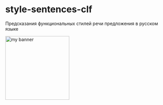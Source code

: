 # style-sentences-clf
Предсказания функциональных стилей речи предложения в русском языке
<p align=”center”>
<img width="200" height="200" src="https://user-images.githubusercontent.com/48509639/208298814-240fce3e-6d14-46e2-8c3a-d7ba39b71715.jpg" alt="my banner">
 </p>

